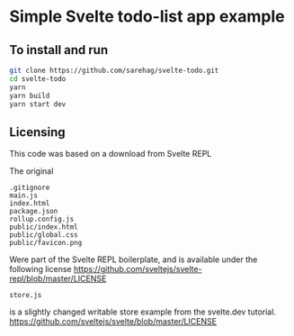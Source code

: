 # Simple Svelte todo-list app example

## To install and run

```bash
git clone https://github.com/sarehag/svelte-todo.git
cd svelte-todo
yarn
yarn build
yarn start dev
```

## Licensing
This code was based on a download from Svelte REPL

The original

```
.gitignore
main.js
index.html
package.json
rollup.config.js
public/index.html
public/global.css
public/favicon.png
```

Were part of the Svelte REPL boilerplate, and is available under the following license
https://github.com/sveltejs/svelte-repl/blob/master/LICENSE

```
store.js 
```
is a slightly changed writable store example from the svelte.dev tutorial.
https://github.com/sveltejs/svelte/blob/master/LICENSE
